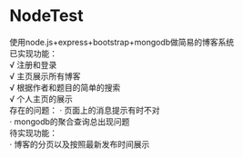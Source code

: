 # NodeTest
使用node.js+express+bootstrap+mongodb做简易的博客系统   
已实现功能：  
√ 注册和登录  
√ 主页展示所有博客  
√ 根据作者和题目的简单的搜索   
√ 个人主页的展示   
存在的问题： 
· 页面上的消息提示有时不对   
· mongodb的聚合查询总出现问题   
待实现功能：   
· 博客的分页以及按照最新发布时间展示   
